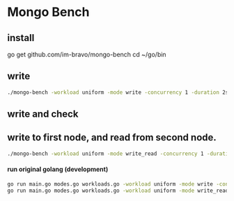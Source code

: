 
# Mongo Bench

## install
go get github.com/im-bravo/mongo-bench
cd ~/go/bin

## write
```bash
./mongo-bench -workload uniform -mode write -concurrency 1 -duration 2s -nodes 192.168.58.100 -username root -password example -keyspace your_database -table your_table
```

## write and check
## write to first node, and read from second node.
```bash
./mongo-bench -workload uniform -mode write_read -concurrency 1 -duration 2s -nodes 192.168.58.100,192.168.58.101 -username root -password example -keyspace your_database -table your_table
```




####   run original golang (development)
```bash
go run main.go modes.go workloads.go -workload uniform -mode write -concurrency 1 -duration 2s -nodes 192.168.58.100 -username root -password example -keyspace your_database -table your_table
go run main.go modes.go workloads.go -workload uniform -mode write_read -concurrency 1 -duration 2s -nodes 192.168.58.100,192.168.58.101 -username root -password example -keyspace your_database -table your_table
```
